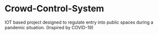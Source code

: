 # Crowd-Control-System
IOT based project designed to regulate entry into public spaces during a pandemic situation. (Inspired by COVID-19)
